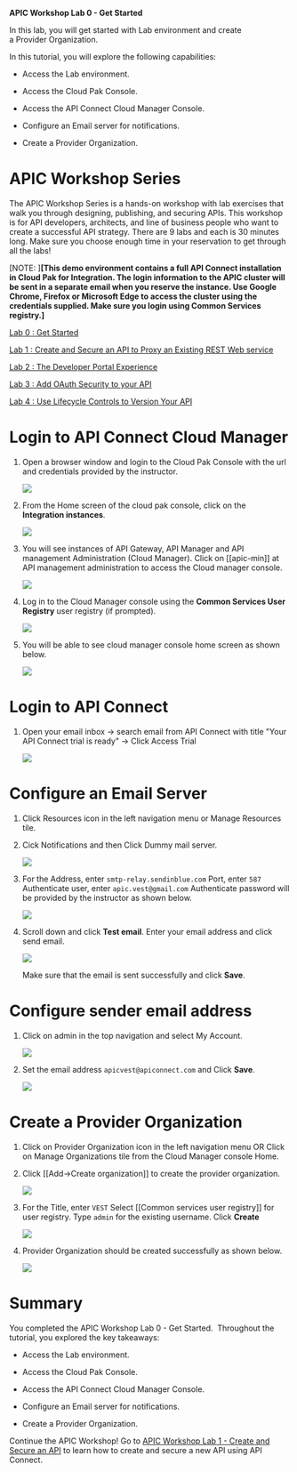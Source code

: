 **APIC Workshop Lab 0 - Get Started**

In this lab, you will get started with Lab environment and create  
a Provider Organization.

In this tutorial, you will explore the following capabilities:

-   Access the Lab environment.

-   Access the Cloud Pak Console. 

- 	Access the API Connect Cloud Manager Console.

-   Configure an Email server for notifications.

-   Create a Provider Organization.

 APIC Workshop Series
====================================================================================================================================================================

The APIC Workshop Series is a hands-on workshop with lab exercises that
walk you through designing, publishing, and securing APIs. This workshop
is for API developers, architects, and line of business people who want
to create a successful API strategy. There are 9 labs and each is 30
minutes long. Make sure you choose enough time in your reservation to
get through all the labs! 

[NOTE: ]**[This demo environment contains a
full API Connect installation in Cloud Pak for Integration. The login
information to the APIC cluster will be sent in a separate email when
you reserve the instance. Use Google Chrome, Firefox or Microsoft Edge
to access the cluster using the credentials supplied. Make sure you
login using Common Services registry.]**

[Lab 0 : Get Started](https://github.com/glenchristian/APICv10-Lab/tree/main/instructions/Lab0)

[Lab 1 : Create and Secure an API to Proxy an Existing REST Web
service](https://github.com/glenchristian/APICv10-Lab/tree/main/instructions/Lab1)

[Lab 2 : The Developer Portal
Experience](https://github.com/glenchristian/APICv10-Lab/tree/main/instructions/Lab2)

[Lab 3 : Add OAuth Security to your
API](https://github.com/glenchristian/APICv10-Lab/tree/main/instructions/Lab3)

[Lab 4 : Use Lifecycle Controls to Version Your
API](https://github.com/glenchristian/APICv10-Lab/tree/main/instructions/Lab4)

 Login to API Connect Cloud Manager
===========================================================================================

1. Open a browser window and login to the Cloud Pak Console with the url
   and credentials provided by the instructor.

	![](images/cloud_pak_login.png)
	
2. 	From the Home screen of the cloud pak console, click on the **Integration instances**.
	
	![](images/api_management.png)
	
3. You will see instances of API Gateway, API Manager and API management Administration (Cloud Manager).
	Click on [[apic-min]] at API management administration to access the Cloud manager console.

	![](images/cloud_manager.png)
	
4. Log in to the Cloud Manager console using the **Common Services User Registry** user registry (if prompted).

	![](images/cloud_manager_login.png)
	
5. You will be able to see cloud manager console home screen as shown below.

	![](images/cloud_manager_home.png)

 Login to API Connect
===========================================================================================

1. Open your email inbox -> search email from API Connect with title
  "Your API Connect trial is ready" -> Click Access Trial

 	![](images/access_trial.jpeg)
   


 Configure an Email Server
===========================================================================================
	
1. Click Resources icon in the left navigation menu or Manage Resources tile.

2. Cick Notifications and then Click Dummy mail server.

	![](images/notifications_email.png)
	
3. For the Address, enter `smtp-relay.sendinblue.com`
	Port, enter `587`
	Authenticate user, enter `apic.vest@gmail.com`
	Authenticate password will be provided by the instructor as shown below.
	
	![](images/email_configuration.png)	
	
4. Scroll down and click **Test email**.
   Enter your email address and click send email. 	
	
	![](images/test_email.png)	
	
	Make sure that the email is sent successfully and click **Save**.
	
 Configure sender email address
===========================================================================================

1. Click on admin in the top navigation and select My Account.

	![](images/admin_myaccount.png)	

2. Set the email address `apicvest@apiconnect.com` and Click **Save**.	

	![](images/admin_account_email.png)	

 Create a Provider Organization
===========================================================================================

1. Click on Provider Organization icon in the left navigation menu OR 
   Click on Manage Organizations tile from the Cloud Manager console Home.
   
2. Click [[Add-\>Create organization]] to create the provider organization.
   
   ![](images/provider_org.png)

3. For the Title, enter `VEST`
   Select [[Common services user registry]] for user registry.
   Type `admin` for the existing username.
   Click **Create**
   
   ![](images/provider_org_create.png)   

7. Provider Organization should be created successfully as shown below.   

   ![](images/provider_org_cm.png)      

 Summary
=============================================================

You completed the APIC Workshop Lab 0 - Get Started. 
Throughout the tutorial, you explored the key takeaways:

-   Access the Lab environment.

-   Access the Cloud Pak Console. 

- 	Access the API Connect Cloud Manager Console.

-   Configure an Email server for notifications.

-   Create a Provider Organization.

Continue the APIC Workshop! Go to [APIC Workshop Lab 1 - Create and Secure an API](https://github.com/glenchristian/APICv10-Lab/tree/main/instructions/Lab1) to
learn how to create and secure a new API using API Connect.
